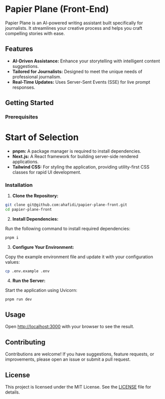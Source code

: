 # Papier Plane (Front-End)

Papier Plane is an AI-powered writing assistant built specifically for journalists. It streamlines your creative process and helps you craft compelling stories with ease.

## Features

- **AI-Driven Assistance:** Enhance your storytelling with intelligent content suggestions.
- **Tailored for Journalists:** Designed to meet the unique needs of professional journalism.
- **Real-Time Updates:** Uses Server-Sent Events (SSE) for live prompt responses.

## Getting Started

### Prerequisites

# Start of Selection

- **pnpm:** A package manager is required to install dependencies.
- **Next.js:** A React framework for building server-side rendered applications.
- **Tailwind CSS:** For styling the application, providing utility-first CSS classes for rapid UI development.

### Installation

1. **Clone the Repository:**

```bash
git clone git@github.com:ahafidi/papier-plane-front.git
cd papier-plane-front
```

2. **Install Dependencies:**

Run the following command to install required dependencies:

```bash
pnpm i
```

3. **Configure Your Environment:**

Copy the example environment file and update it with your configuration values:

```bash
cp .env.example .env
```

4. **Run the Server:**

Start the application using Uvicorn:

```bash
pnpm run dev
```

## Usage

Open [http://localhost:3000](http://localhost:3000) with your browser to see the result.

## Contributing

Contributions are welcome! If you have suggestions, feature requests, or improvements, please open an issue or submit a pull request.

## License

This project is licensed under the MIT License. See the [LICENSE](LICENSE) file for details.
